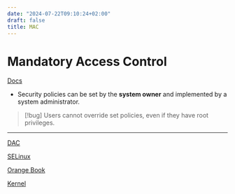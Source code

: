 ```yaml
---
date: "2024-07-22T09:10:24+02:00"
draft: false
title: MAC
---
```


# Mandatory Access Control

[Docs](https://www.linux.com/news/securing-linux-mandatory-access-controls/)

-   Security policies can be set by the **system owner** and implemented
    by a system administrator.

> \[!bug\] Users cannot override set policies, even if they have root
> privileges.

------------------------------------------------------------------------

[DAC](/DAC)

[SELinux](/SELinux)

[Orange Book](/orange_book)

[Kernel](/Linux/Kernel/Kernel)
